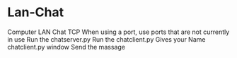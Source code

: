 # Lan-Chat
Computer LAN Chat TCP
When using a port, use ports that are not currently in use
Run the chatserver.py
Run the chatclient.py
Gives your Name chatclient.py  window
Send the massage
